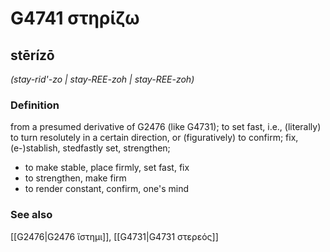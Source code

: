 # G4741 στηρίζω

## stērízō

_(stay-rid'-zo | stay-REE-zoh | stay-REE-zoh)_

### Definition

from a presumed derivative of G2476 (like G4731); to set fast, i.e., (literally) to turn resolutely in a certain direction, or (figuratively) to confirm; fix, (e-)stablish, stedfastly set, strengthen; 

- to make stable, place firmly, set fast, fix
- to strengthen, make firm
- to render constant, confirm, one's mind

### See also

[[G2476|G2476 ἵστημι]], [[G4731|G4731 στερεός]]
